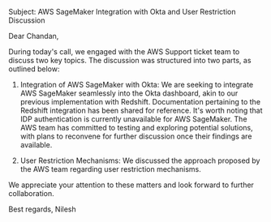 Subject: AWS SageMaker Integration with Okta and User Restriction Discussion

Dear Chandan,

During today's call, we engaged with the AWS Support ticket team to discuss two key topics. The discussion was structured into two parts, as outlined below:

1. Integration of AWS SageMaker with Okta:
   We are seeking to integrate AWS SageMaker seamlessly into the Okta dashboard, akin to our previous implementation with Redshift. Documentation pertaining to the Redshift integration has been shared for reference. It's worth noting that IDP authentication is currently unavailable for AWS SageMaker. The AWS team has committed to testing and exploring potential solutions, with plans to reconvene for further discussion once their findings are available.

2. User Restriction Mechanisms:
   We discussed the approach proposed by the AWS team regarding user restriction mechanisms.

We appreciate your attention to these matters and look forward to further collaboration. 

Best regards,
Nilesh
